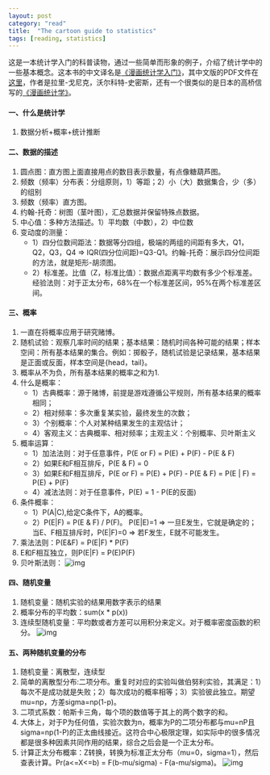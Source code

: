 ```yaml
---
layout: post
category: "read"
title:  "The cartoon guide to statistics"
tags: [reading, statistics]
---
```


这是一本统计学入门的科普读物，通过一些简单而形象的例子，介绍了统计学中的一些基本概念。这本书的中文译名是[《漫画统计学入门》](https://book.douban.com/subject/1595735/)，其中文版的PDF文件在[这里](http://www.zhukun.org/haoty/teaching/teaching_MStats/manhua_tjsrm.pdf)，作者是拉里-戈尼克，沃尔科特-史密斯，还有一个很类似的是日本的高桥信写的[《漫画统计学》](https://book.douban.com/subject/4010128/)。

#### 一、什么是统计学

1. 数据分析+概率+统计推断

#### 二、数据的描述

1. 圆点图：直方图上面直接用点的数目表示数量，有点像糖葫芦图。
2. 频数（频率）分布表：分组原则，1）等距；2）小（大）数据集合，少（多）的组别
3. 频数（频率）直方图。
4. 约翰-托奇：树图（茎叶图），汇总数据并保留特殊点数据。
5. 中心值：多种方法描述。1）平均数（中数），2）中位数
6. 变动度的测量：
   * 1）四分位数间距法：数据等分四组，极端的两组的间距有多大，Q1，Q2，Q3，Q4 => IQR(四分位间距)=Q3-Q1。约翰-托奇：展示四分位间距的方法，就是矩形-胡须图。
   * 2）标准差。比值（Z，标准比值）：数据点距离平均数有多少个标准差。经验法则：对于正太分布，68%在一个标准差区间，95%在两个标准差区间。

#### 三、概率

1. 一直在将概率应用于研究赌博。
2. 随机试验：观察几率时间的结果；基本结果：随机时间各种可能的结果；样本空间：所有基本结果的集合。例如：掷骰子，随机试验是记录结果，基本结果是正面或反面，样本空间是{head，tail}。
3. 概率从不为负，所有基本结果的概率之和为1.
4. 什么是概率：
   * 1）古典概率：源于赌博，前提是游戏遵循公平规则，所有基本结果的概率相同；
   * 2）相对频率：多次重复某实验，最终发生的次数；
   * 3）个别概率：个人对某种结果发生的主观估计；
   * 4）客观主义：古典概率、相对频率；主观主义：个别概率、贝叶斯主义
5. 概率运算：
   * 1）加法法则：对于任意事件，P(E or F) = P(E) + P(F) - P(E & F)
   * 2）如果E和F相互排斥，P(E & F) = 0
   * 3）如果E和F相互排斥，P(E or F) = P(E) + P(F) - P(E & F) = P(E | F) = P(E) + P(F)
   * 4）减法法则：对于任意事件，P(E) = 1 - P(E的反面)
6. 条件概率：
   * 1）P(A|C),给定C条件下，A的概率。
   * 2）P(E|F) = P(E & F) / P(F)。 P(E|E)=1 => 一旦E发生，它就是确定的；当E、F相互排斥时，P(E|F)=0 => 若F发生，E就不可能发生。
7. 乘法法则：P(E&F) = P(E|F) * P(F)
8. E和F相互独立，则P(E|F) = P(E)P(F)
9. 贝叶斯法则：
  ![img](https://www.gaussianwaves.com/gaussianwaves/wp-content/uploads/2013/10/Bayes_theorem_1.png)
  
  
#### 四、随机变量

1. 随机变量：随机实验的结果用数字表示的结果
2. 概率分布的平均数：sum(x * p(x))
3. 连续型随机变量：平均数或者方差可以用积分来定义。对于概率密度函数的积分。
   ![img](https://surfstat.anu.edu.au/surfstat-home/gifs/3_7_13.gif)
   
#### 五、两种随机变量的分布

1. 随机变量：离散型，连续型
2. 简单的离散型分布:二项分布。重复时对应的实验叫做伯努利实验，其满足：1）每次不是成功就是失败；2）每次成功的概率相等；3）实验彼此独立。期望mu=np，方差sigma=np(1-p)。
3. 二项式系数：帕斯卡三角，每个项的数值等于其上的两个数字的和。
4. 大体上，对于P为任何值，实验次数为n，概率为P的二项分布都与mu=nP且sigma=np(1-P)的正太曲线接近。这符合中心极限定理，如实际中的很多情况都是很多种因素共同作用的结果，综合之后会是一个正太分布。
5. 计算正太分布概率：Z转换，转换为标准正太分布（mu=0，sigma=1），然后查表计算。Pr(a<=X<=b) = F(b-mu/sigma) - F(a-mu/sigma)。
  ![img](https://i.imgur.com/hncW5Q4.png)